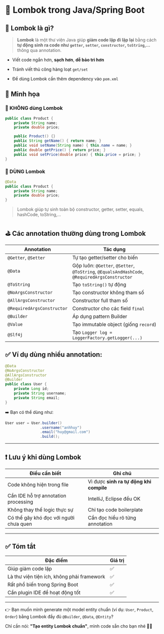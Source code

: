 # 🌱 Lombok trong Java/Spring Boot

## 🍺 Lombok là gì?

> **Lombok** là một thư viện Java giúp **giảm code lặp đi lặp lại** bằng cách **tự động sinh ra code như `getter`, `setter`, `constructor`, `toString`,...** thông qua annotation.

- Viết code ngắn hơn, **sạch hơn**, **dễ bảo trì hơn**

- Tránh viết thủ công hàng loạt `get/set`

- Để dùng Lombok cần thêm dependency vào `pom.xml`

## 🧱 Minh họa

### 🥕 KHÔNG dùng Lombok

```java
public class Product {
    private String name;
    private double price;

    public Product() {}
    public String getName() { return name; }
    public void setName(String name) { this.name = name; }
    public double getPrice() { return price; }
    public void setPrice(double price) { this.price = price; }
}
```

### 🏀 DÙNG Lombok

```java
@Data
public class Product {
    private String name;
    private double price;
}
```

> Lombok giúp tự sinh toàn bộ constructor, getter, setter, equals, hashCode, toString,...

## ⛳ Các annotation thường dùng trong Lombok

| Annotation                 | Tác dụng                                                                                      |
| -------------------------- | --------------------------------------------------------------------------------------------- |
| `@Getter`, `@Setter`       | Tự tạo getter/setter cho biến                                                                 |
| `@Data`                    | Gộp luôn: `@Getter`, `@Setter`, `@ToString`, `@EqualsAndHashCode`, `@RequiredArgsConstructor` |
| `@ToString`                | Tạo `toString()` tự động                                                                      |
| `@NoArgsConstructor`       | Tạo constructor không tham số                                                                 |
| `@AllArgsConstructor`      | Constructor full tham số                                                                      |
| `@RequiredArgsConstructor` | Constructor cho các field `final`                                                             |
| `@Builder`                 | Áp dụng pattern Builder                                                                       |
| `@Value`                   | Tạo immutable object (giống `record`)                                                         |
| `@Slf4j`                   | Tạo `Logger log = LoggerFactory.getLogger(...)`                                               |

## ✅ Ví dụ dùng nhiều annotation:

```java
@Data
@NoArgsConstructor
@AllArgsConstructor
@Builder
public class User {
    private Long id;
    private String username;
    private String email;
}
```

➡️ Bạn có thể dùng như:

```java
User user = User.builder()
                .username("anhhuy")
                .email("huy@gmail.com")
                .build();
```

---

## ❗ Lưu ý khi dùng Lombok

| Điều cần biết                          | Ghi chú                                 |
| -------------------------------------- | --------------------------------------- |
| Code không hiện trong file             | Vì được **sinh ra tự động khi compile** |
| Cần IDE hỗ trợ annotation processing   | IntelliJ, Eclipse đều OK                |
| Không thay thế logic thực sự           | Chỉ tạo code boilerplate                |
| Có thể gây khó đọc với người chưa quen | Cần đọc hiểu rõ từng annotation         |

---

## ✅ Tóm tắt

| Đặc điểm                                   | Giá trị |
| ------------------------------------------ | ------- |
| Giúp giảm code lặp                         | ✅      |
| Là thư viện tiện ích, không phải framework | ✅      |
| Rất phổ biến trong Spring Boot             | ✅      |
| Cần plugin IDE để hoạt động tốt            | ✅      |

---

👉 Bạn muốn mình generate một model entity chuẩn (ví dụ: `User`, `Product`, `Order`) bằng Lombok đầy đủ `@Builder`, `@Data`, `@Entity`?

Chỉ cần nói: **"Tạo entity Lombok chuẩn"**, mình code sẵn cho bạn nhé 🔧🤖
